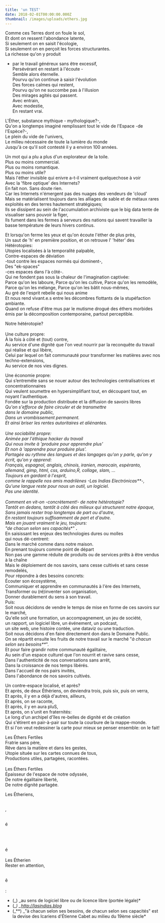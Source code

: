 ```yaml
---
title: 'un TEST'
date: 2018-02-01T00:00:00.000Z
thumbnail: /images/uploads/ethers.jpg
---
```

Comme ces Terres dont on foule le sol,\
Et dont on ressent l'abondance latente,\
Si seulement on en saisit l'écologie,\
Si seulement on en perçoit les forces structurantes.\
La richesse qu'on y produit  

* par le travail généreux sans être excessif,\
  Persévérant en restant à l'écoute -\
  Semble alors éternelle.\
  Pourvu qu'on continue à saisir l'évolution\
  	Des forces calmes qui restent,\
  Pourvu qu'on ne succombe pas à l'illusion\
  Des mirages agités qui passent.\
  Avec entrain,\
  Avec modestie,\
  En restant vrai.  

L'Éther, substance mythique - mythologique?-,\
Qu'on a longtemps imaginé remplissant tout le vide de l'Espace -de l'Espèce?-,\
Le plein du vide de l'univers,\
Le milieu nécessaire de toute la lumière du monde\
Jusqu'à ce qu'il soit contesté il y a environ 100 années.  

Un mot qui a plu a plus d'un explorateur de la toile.\
Plus ou moins commercial.\
Plus ou moins romantique.\
Plus ou moins utile?\
Mais l'éther invisible qui enivre a-t-il vraiment quelquechose à voir\
Avec la 'fibre optique' des Internets?\
En fait non. Sans doute rien.\
Car les Internets n'émergent pas des nuages des vendeurs de 'cloud'\
Mais se matérialisent toujours dans les alliages de sable et de métaux rares exploités en des terres hautement stratégiques;\
Ils se dissipent au sein de l'accumulation archiviste que le big data tente de visualiser sans pouvoir la figer,\
Ils fument dans les fermes à serveurs des nations qui savent travailler la basse température de leurs hivers continus.  

Et lorsqu'on ferme les yeux et qu'on écoute l'éther de plus près,\
Un saut de 'h' en première position, et on retrouve l' 'héter' des\
Hétérotopies:\
Utopies localisées  à la temporalité palpable,\
Contre-espaces de déviation\
-tout contre les espaces normés qui dominent-,\
Des "ek-spaces"\
-ces espaces dans l'à côté-.\
Qui ne fondent pas sous la chaleur de l'imagination captivée:\
Parce qu'on les laboure, 
Parce qu'on les cultive, 
Parce qu'on les remodèle, 
Parce qu'on les mélange, 
Parce qu'on les bâtit nous-mêmes,\
Au gré de l'esprit rebelle qui nous anime\
Et nous rend vivant.e.s entre les décombres flottants de la stupéfaction ambiante.\
Quand on refuse d'être mus par le mutisme drogué des éthers morbides émis par
la décomposition contemporaine, partout perceptible.  

Notre hétérotopie?\
\
Une culture propre:\
À la fois à côté et (tout) contre,\
Au service d'une dignité que l'on veut nourrir par la reconquête du travail qui réalise et qui libère,\
Celui par lequel on fait communauté pour transformer les matières avec nos techno-extensions,\
Au service de nos vies dignes.  

Une économie propre:\
Qui s’entremêle sans se nouer autour des technologies centralisatrices et concentrationnaires\
Qui veulent soumettre en hypersimplifiant tout, en découpant tout, en noyant l'authentique.\
Fondée sur la production distribuée 
et la diffusion de savoirs libres\
_Qu'on s'efforce de faire circuler et de transmettre_\
_dans le domaine public,_\
_Dans un vrombissement permanent._\
_Et ainsi briser les rentes autoritaires et aliénantes._\
\
_Une sociabilité propre:_\
_Animée par l'éthique hacker du travail_\
_Qui nous invite à 'produire pour apprendre plus'_\
_Et non à 'apprendre pour produire plus'._\
_Partagée au rythme des langues et des langages qu'on y parle, qu'on y écrit, qu'on y apprend:_\
_Français, espagnol, anglais, chinois, iranien, marocain, espéranto, allemand, gimp, html, css, arduino,R, collage, slam, ..._\
_Toujours en gardant à l'esprit,_\
_comme le rappelle nos amis madrilènes -Las Indias Electrónicas\*\*-,_\
_Qu'une langue reste pour nous un outil, un logiciel._\
_Pas une identité._\
\
_Comment en vit-on -concrètement!- de notre hétérotopie?_\
_Tantôt en dedans, tantôt à côté des milieux qui structurent notre époque,_\
_Sans jamais rester trop longtemps de part ou d'autre,_\
_En restant toujours suffisamment de part et d'autre._\
_Mais en jouant vraiment le jeu, toujours:_\
_"de chacun selon ses capacités_*" _**.**_\
En saisissant les enjeux des technologies dures ou molles\
qui nous dé-centrent:\
Dans le marché comme dans notre maison.\
En prenant toujours comme point de départ\
Non pas une gamme réduite de produits ou de services prêts à être vendus à la chaîne\
Mais le déploiement de nos savoirs, sans cesse cultivés et sans cesse remodelés,\
Pour répondre à des besoins concrets:\
Écouter son écosystème,\
Communiquer et apprendre en communautés à l'ère des Internets,\
Transformer ou (ré)inventer son organisation,\
Donner durablement du sens à son travail.\
Puis:\
Soit nous décidons de vendre le temps de mise en forme de ces savoirs sur le marché,\
Qu'elle soit une formation, un accompagnement, un jeu de société,\
un rapport, un logiciel libre, un événement, un podcast,\
un site web, une histoire contée, une dataviz ou une traduction.\
Soit nous décidons d'en faire directement don
dans le Domaine Public.\
On se répartit ensuite les fruits de notre travail sur le marché 
"_à chacun selon ses besoins\*\*_".\
Et pour faire grandir notre communauté égalitaire,\
Au sein d'un espace culturel que l'on nourrit et ravive sans cesse,\
Dans l'authenticité de nos conversations sans arrêt,\
Dans la croissance de nos temps libérés.\
Dans l'accueil de nos pairs invités,\
Dans l'abondance de nos savoirs cultivés.  

Un contre-espace localisé, et après?\
Et après, de deux Éthériens, on deviendra trois, puis six, puis on verra,\
Et après, il y en a déjà d'autres, ailleurs,\
Et après, on se raconte,\
Et après, il y en aura pluS,\
Et après, on s'unit en fraternités:\
Le long d'un archipel d'îles re-belles de dignité et de création\
Qui s'étirent en pair-à-pair sur toute la courbure de la mappe-monde.\
Et si l'on veut redessiner la carte pour mieux se penser ensemble: on le fait!  

Les Éthers Fertiles\
Fratrie sans père,\
Rêve dans la matière et dans les gestes,\
Utopie située sur les cartes connues de tous,\
Productions utiles, partagées, racontées.\
\
Les Éthers Fertiles\
Épaisseur de l'espace de notre odyssée,\
De notre égalitaire liberté,\
De notre dignité partagée.

Les Étheriens,

\
,

\
é

\
\
\
é\
\
Les Étherien\
Rester en attention,

\
ê\
\
:



* (_) _au sens de logiciel libre ou de licence libre (portée légale)*
* (*_) _http://lasindias.blog*
* (_\*\*) _"à chacun selon ses besoins, de chacun selon ses capacités" est la devise des Icariens d'Étienne Cabet au milieu du 19ème siècle*
